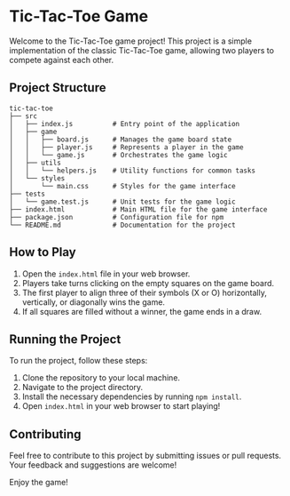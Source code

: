 # Tic-Tac-Toe Game

Welcome to the Tic-Tac-Toe game project! This project is a simple implementation of the classic Tic-Tac-Toe game, allowing two players to compete against each other.

## Project Structure

```
tic-tac-toe
├── src
│   ├── index.js          # Entry point of the application
│   ├── game
│   │   ├── board.js      # Manages the game board state
│   │   ├── player.js     # Represents a player in the game
│   │   └── game.js       # Orchestrates the game logic
│   ├── utils
│   │   └── helpers.js    # Utility functions for common tasks
│   └── styles
│       └── main.css      # Styles for the game interface
├── tests
│   └── game.test.js      # Unit tests for the game logic
├── index.html            # Main HTML file for the game interface
├── package.json          # Configuration file for npm
└── README.md             # Documentation for the project
```

## How to Play

1. Open the `index.html` file in your web browser.
2. Players take turns clicking on the empty squares on the game board.
3. The first player to align three of their symbols (X or O) horizontally, vertically, or diagonally wins the game.
4. If all squares are filled without a winner, the game ends in a draw.

## Running the Project

To run the project, follow these steps:

1. Clone the repository to your local machine.
2. Navigate to the project directory.
3. Install the necessary dependencies by running `npm install`.
4. Open `index.html` in your web browser to start playing!

## Contributing

Feel free to contribute to this project by submitting issues or pull requests. Your feedback and suggestions are welcome!

Enjoy the game!